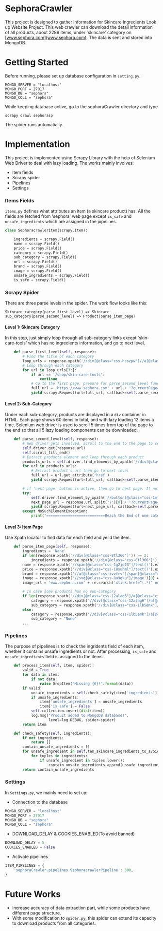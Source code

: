 # SephoraCrawler
This project is designed to gather information for Skincare Ingredients Look up Website Project. This web crawler can download the detail information of all products, about 2289 items, under 'skincare' category on [www.sephora.com](www.sephora.com). The data is sent and stored into MongoDB.
# Getting Started
Before running, please set up database configuration in `setting.py`. 
```
MONGO_SERVER = "localhost" 
MONGO_PORT = 27017 
MONGO_DB = "sephora" 
MONGO_COLL = "sephora" 
```
While keeping database active, go to the sephoraCrawler directory and type 

`scrapy crawl sephorasp`

The spider runs automatially. 

# Implementation
This project is implemented using Scrapy Library with the help of Selenium Web Driver to deal with lazy loading. The works mainly involves:
+ Item fields
+ Scrapy spider
+ Pipelines
+ Settings
### Items Fields
`items.py` defines what attributes an item (a skincare product) has. All the fields are fetched from 'sephora' web page except `is_safe` and `unsafe_ingredients` which are assigned in the pipelines. 
``` python
class SephoracrawlerItem(scrapy.Item):

    ingredients = scrapy.Field()
    name = scrapy.Field()
    price = scrapy.Field()
    category = scrapy.Field()
    sub_category = scrapy.Field()
    url = scrapy.Field()
    brand = scrapy.Field()
    image = scrapy.Field()
    unsafe_ingredients = scrapy.Field()
    is_safe = scrapy.Field()
```
### Scrapy Spider
There are three parse levels in the spider. The work flow looks like this: 

`Skincare category(parse_first_level) => Skincare sub_category(parse_second_level) => Product(parse_item_page)`

#### Level 1: Skincare Category
In this step, just simply loop through all sub-category links except 'skin-care-tools' which has no ingredients information, and go to next level.
```python
    def parse_first_level(self, response):
        # Find the title of each category
        loop_urls = response.xpath('//div[@class="css-hcszpw"]//a[@class="css-6w3omd"]/@href').extract()
        # Loop through each category
        for url in loop_urls[3:]:
            if url == '/shop/skin-care-tools':
                continue
            # Go to the first page, prepare for parse_second_level function
            full_url = 'https://www.sephora.com' + url + '?currentPage=1'
            yield scrapy.Request(url=full_url, callback=self.parse_second_level)
```
#### Level 2: Sub-Category
Under each sub-category, products are displayed in a `div` container in HTML. Each page shows 60 items in total, and with lazy loading 12 items a time. Selenium web driver is used to scroll 5 times from top of the page to the end so that all 5 lazy loading components can be downloaded.
```python
    def parse_second_level(self, response):
        # Web driver gets involved, scroll to the end to the page to scan the lazy load information
        self.driver.get(response.url)
        self.scroll_till_end()
        # Extract products element and loop through each product
        products_urls = self.driver.find_elements_by_xpath('//div[@class="css-115paux"]/a[@class="css-1tguw7u"]')
        for url in products_urls:
            # Extract product's url then go to next level
            full_url = url.get_attribute('href')
            yield scrapy.Request(url=full_url, callback=self.parse_item_page)

        # if 'next page' button is active, then go to next page. If not, print 'Reach the End of One Category'
        try:
            self.driver.find_element_by_xpath('//button[@class="css-1mf8x14"]/*[name()="svg" and @class="css-6952th"]')
            next_page_url = response.url.split('?')[0] + '?currentPage=' + str(int(response.url.split('=')[1]) + 1)
            yield scrapy.Request(url=next_page_url, callback=self.parse_second_level)
        except NoSuchElementException:
            print("===========================Reach the End of one category===========================")
```
#### Level 3: Item Page
Use Xpath locator to find data for each field and yeild the item.
```python
    def parse_item_page(self, response):
        ingredients = 'None'
        if len(response.xpath('//div[@class="css-8tl366"]')) >= 2:
            ingredients = response.xpath('//div[@class="css-8tl366"]')[-1].xpath('./text()').extract()
        name = response.xpath('//span[@class="css-1g2jq23"]/text()').extract_first()
        price = response.xpath('//div[@class="css-18suhml"]/text()').extract_first()
        brand = response.xpath('//a[@class="css-zvvfrv"]/span[@class="css-cjz2sh"]/text()').extract_first()
        image = response.xpath('//svg[@class="css-8a9gku"]/image')[0].extract()
        image_url = 'www.sephora.com' + re.search('xlink:href="(.*)" onload', image).group(1)

        # In case some products has no sub-category
        if len(response.xpath('//div[@class="css-12alag6"]/a[@class="css-u2mtre"]/text()')) > 1:
            category = response.xpath('//div[@class="css-12alag6"]/a[@class="css-u2mtre"]/text()')[1].extract()
            sub_category = response.xpath('//div[@class="css-1lb5emk"]/a[@class="css-1i9riiu"]/text()').extract_first()
        else:
            category = response.xpath('//div[@class="css-1lb5emk"]/a[@class="css-1i9riiu"]/text()').extract()
            sub_category = "None"
        ...
```
### Pipelines
The purpose of pipelines is to check the ingridents field of each item, whether it contains unsafe ingredients or not. After processing, `is_safe` and `unsafe_ingredients` field is assigned to the items.
```python
    def process_item(self, item, spider):
        valid = True
        for data in item:
            if not data:
                raise DropItem("Missing {0}!".format(data))
        if valid:
            unsafe_ingredients = self.check_safety(item['ingredients'])
            if unsafe_ingredients:
                item['unsafe_ingredients'] = unsafe_ingredients
                item['is_safe'] = False
            self.collection.insert(dict(item))
            log.msg("Product added to MongoDB database!",
                    level=log.DEBUG, spider=spider)
        return item

    def check_safety(self, ingredients):
        if not ingredients:
            return []
        contain_unsafe_ingredients = []
        for unsafe_ingredient in self.ten_skincare_ingredients_to_avoid:
            for tuples in ingredients:
                if unsafe_ingredient in tuples.lower():
                    contain_unsafe_ingredients.append(unsafe_ingredient)
        return contain_unsafe_ingredients
```
### Settings
In `Settings.py`, we mainly need to set up:
+ Connection to the database
```python
MONGO_SERVER = "localhost"
MONGO_PORT = 27017
MONGO_DB = "sephora"
MONGO_COLL = "sephora"
```
+ DOWNLOAD_DELAY & COOKIES_ENABLED(To avoid banned)
```python
DOWNLOAD_DELAY = 5
COOKIES_ENABLED = False
```

+ Activate pipelines
```python
ITEM_PIPELINES = {
    'sephoraCrawler.pipelines.SephoracrawlerPipeline': 300,
}
```
# Future Works
+ Increase accuracy of data extraction part, while some products have different page structure.
+ With some modification to `spider.py`, this spider can extend its capacity to download products from all categories.
